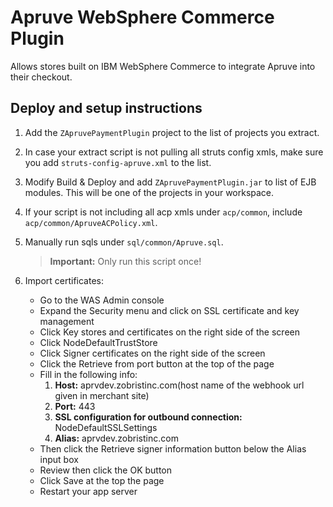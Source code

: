 # Apruve WebSphere Commerce Plugin

Allows stores built on IBM WebSphere Commerce to integrate Apruve into their checkout.

## Deploy and setup instructions 

1. Add the `ZApruvePaymentPlugin` project to the list of projects you extract.
2. In case your extract script is not pulling all struts config xmls, make sure you add `struts-config-apruve.xml` to the list.
3. Modify Build & Deploy and add `ZApruvePaymentPlugin.jar` to list of EJB modules. This will be one of the projects in your workspace.
4. If your script is not including all acp xmls under `acp/common`, include `acp/common/ApruveACPolicy.xml`.
5. Manually run sqls under `sql/common/Apruve.sql`. 
    > **Important:** Only run this script once!
    
6. Import certificates:
    * Go to the WAS Admin console
    * Expand the Security menu and click on SSL certificate and key management
    * Click Key stores and certificates on the right side of the screen
    * Click NodeDefaultTrustStore
    * Click Signer certificates on the right side of the screen
    * Click the Retrieve from port button at the top of the page
    * Fill in the following info:
        1. **Host:** aprvdev.zobristinc.com(host name of the webhook url given in merchant site)
        2. **Port:** 443
        3. **SSL configuration for outbound connection:** NodeDefaultSSLSettings
        4. **Alias:** aprvdev.zobristinc.com
    * Then click the Retrieve signer information button below the Alias input box
    * Review then click the OK button
    * Click Save at the top the page
    * Restart your app server
